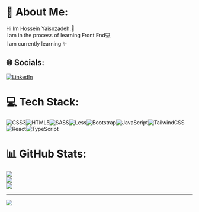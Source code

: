 # 💫 About Me:
Hi Im Hossein Yaisnzadeh.👋<br>I am in the process of learning Front End💻<br>I am currently learning ✨


## 🌐 Socials:
[![LinkedIn](https://img.shields.io/badge/LinkedIn-%230077B5.svg?logo=linkedin&logoColor=white)](https://linkedin.com/in/hossein-yasinzadeh-3130b8331) 

# 💻 Tech Stack:
![CSS3](https://img.shields.io/badge/css3-%231572B6.svg?style=for-the-badge&logo=css3&logoColor=white)![HTML5](https://img.shields.io/badge/html5-%23E34F26.svg?style=for-the-badge&logo=html5&logoColor=white)![SASS](https://img.shields.io/badge/SASS-hotpink.svg?style=for-the-badge&logo=SASS&logoColor=white)![Less](https://img.shields.io/badge/less-2B4C80?style=for-the-badge&logo=less&logoColor=white)![Bootstrap](https://img.shields.io/badge/bootstrap-%238511FA.svg?style=for-the-badge&logo=bootstrap&logoColor=white)![JavaScript](https://img.shields.io/badge/javascript-%23323330.svg?style=for-the-badge&logo=javascript&logoColor=%23F7DF1E)![TailwindCSS](https://img.shields.io/badge/tailwindcss-%2338B2AC.svg?style=for-the-badge&logo=tailwind-css&logoColor=white)![React](https://img.shields.io/badge/react-%2361DAFB.svg?style=for-the-badge&logo=react&logoColor=white)![TypeScript](https://img.shields.io/badge/typescript-%23007ACC.svg?style=for-the-badge&logo=typescript&logoColor=white)


# 📊 GitHub Stats:
![](https://github-readme-stats.vercel.app/api?username=HosseinYasinzade&theme=dark&hide_border=false&include_all_commits=false&count_private=false)<br/>
![](https://github-readme-streak-stats.herokuapp.com/?user=HosseinYasinzade&theme=dark&hide_border=false)<br/>
![](https://github-readme-stats.vercel.app/api/top-langs/?username=HosseinYasinzade&theme=dark&hide_border=false&include_all_commits=false&count_private=false&layout=compact)

---
[![](https://visitcount.itsvg.in/api?id=HosseinYasinzade&icon=0&color=3)](https://visitcount.itsvg.in)
